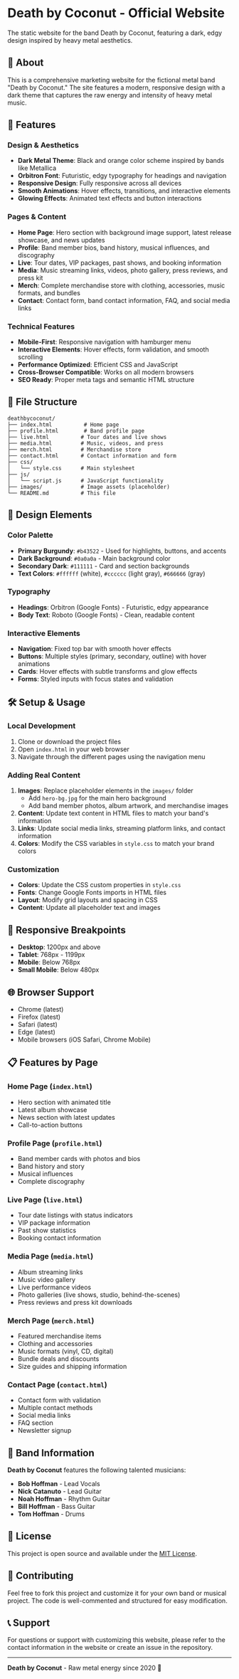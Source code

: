 # Death by Coconut - Official Website

The static website for the band Death by Coconut, featuring a dark, edgy design inspired by heavy metal aesthetics.

## 🎸 About

This is a comprehensive marketing website for the fictional metal band "Death by Coconut." The site features a modern, responsive design with a dark theme that captures the raw energy and intensity of heavy metal music.

## 🚀 Features

### Design & Aesthetics
- **Dark Metal Theme**: Black and orange color scheme inspired by bands like Metallica
- **Orbitron Font**: Futuristic, edgy typography for headings and navigation
- **Responsive Design**: Fully responsive across all devices
- **Smooth Animations**: Hover effects, transitions, and interactive elements
- **Glowing Effects**: Animated text effects and button interactions

### Pages & Content
- **Home Page**: Hero section with background image support, latest release showcase, and news updates
- **Profile**: Band member bios, band history, musical influences, and discography
- **Live**: Tour dates, VIP packages, past shows, and booking information
- **Media**: Music streaming links, videos, photo gallery, press reviews, and press kit
- **Merch**: Complete merchandise store with clothing, accessories, music formats, and bundles
- **Contact**: Contact form, band contact information, FAQ, and social media links

### Technical Features
- **Mobile-First**: Responsive navigation with hamburger menu
- **Interactive Elements**: Hover effects, form validation, and smooth scrolling
- **Performance Optimized**: Efficient CSS and JavaScript
- **Cross-Browser Compatible**: Works on all modern browsers
- **SEO Ready**: Proper meta tags and semantic HTML structure

## 📁 File Structure

```
deathbycoconut/
├── index.html          # Home page
├── profile.html        # Band profile page
├── live.html          # Tour dates and live shows
├── media.html         # Music, videos, and press
├── merch.html         # Merchandise store
├── contact.html       # Contact information and form
├── css/
│   └── style.css      # Main stylesheet
├── js/
│   └── script.js      # JavaScript functionality
├── images/            # Image assets (placeholder)
└── README.md          # This file
```

## 🎨 Design Elements

### Color Palette
- **Primary Burgundy**: `#b43522` - Used for highlights, buttons, and accents
- **Dark Background**: `#0a0a0a` - Main background color
- **Secondary Dark**: `#111111` - Card and section backgrounds
- **Text Colors**: `#ffffff` (white), `#cccccc` (light gray), `#666666` (gray)

### Typography
- **Headings**: Orbitron (Google Fonts) - Futuristic, edgy appearance
- **Body Text**: Roboto (Google Fonts) - Clean, readable content

### Interactive Elements
- **Navigation**: Fixed top bar with smooth hover effects
- **Buttons**: Multiple styles (primary, secondary, outline) with hover animations
- **Cards**: Hover effects with subtle transforms and glow effects
- **Forms**: Styled inputs with focus states and validation

## 🛠️ Setup & Usage

### Local Development
1. Clone or download the project files
2. Open `index.html` in your web browser
3. Navigate through the different pages using the navigation menu

### Adding Real Content
1. **Images**: Replace placeholder elements in the `images/` folder
   - Add `hero-bg.jpg` for the main hero background
   - Add band member photos, album artwork, and merchandise images
2. **Content**: Update text content in HTML files to match your band's information
3. **Links**: Update social media links, streaming platform links, and contact information
4. **Colors**: Modify the CSS variables in `style.css` to match your brand colors

### Customization
- **Colors**: Update the CSS custom properties in `style.css`
- **Fonts**: Change Google Fonts imports in HTML files
- **Layout**: Modify grid layouts and spacing in CSS
- **Content**: Update all placeholder text and images

## 📱 Responsive Breakpoints

- **Desktop**: 1200px and above
- **Tablet**: 768px - 1199px
- **Mobile**: Below 768px
- **Small Mobile**: Below 480px

## 🌐 Browser Support

- Chrome (latest)
- Firefox (latest)
- Safari (latest)
- Edge (latest)
- Mobile browsers (iOS Safari, Chrome Mobile)

## 📋 Features by Page

### Home Page (`index.html`)
- Hero section with animated title
- Latest album showcase
- News section with latest updates
- Call-to-action buttons

### Profile Page (`profile.html`)
- Band member cards with photos and bios
- Band history and story
- Musical influences
- Complete discography

### Live Page (`live.html`)
- Tour date listings with status indicators
- VIP package information
- Past show statistics
- Booking contact information

### Media Page (`media.html`)
- Album streaming links
- Music video gallery
- Live performance videos
- Photo galleries (live shows, studio, behind-the-scenes)
- Press reviews and press kit downloads

### Merch Page (`merch.html`)
- Featured merchandise items
- Clothing and accessories
- Music formats (vinyl, CD, digital)
- Bundle deals and discounts
- Size guides and shipping information

### Contact Page (`contact.html`)
- Contact form with validation
- Multiple contact methods
- Social media links
- FAQ section
- Newsletter signup

## 🎵 Band Information

**Death by Coconut** features the following talented musicians:
- **Bob Hoffman** - Lead Vocals
- **Nick Catanuto** - Lead Guitar
- **Noah Hoffman** - Rhythm Guitar
- **Bill Hoffman** - Bass Guitar
- **Tom Hoffman** - Drums

## 📄 License

This project is open source and available under the [MIT License](LICENSE).

## 🤝 Contributing

Feel free to fork this project and customize it for your own band or musical project. The code is well-commented and structured for easy modification.

## 📞 Support

For questions or support with customizing this website, please refer to the contact information in the website or create an issue in the repository.

---

**Death by Coconut** - Raw metal energy since 2020 🤘
